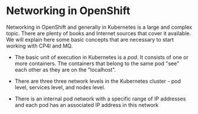 
# Networking in OpenShift

Networking in OpenShift and generally in Kubernetes is a large and complex topic. There are plenty of books and Internet sources that cover it available. We will explain here some basic concepts that are necessary to start working with CP4I and MQ. 

- The basic unit of execution in Kubernetes is a *pod*. It consists of one or more containers. The containers that belong to the same pod "see" each other as they are on the "localhost".

- There are three three network levels in the Kubernetes cluster -  pod level, services level, and nodes level.

- There is an internal pod network with a specific range of IP addresses ​and each pod has an associated IP address in this network